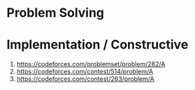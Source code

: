 # Problem Solving

# Implementation / Constructive
1. https://codeforces.com/problemset/problem/282/A
2. https://codeforces.com/contest/514/problem/A
3. https://codeforces.com/contest/263/problem/A